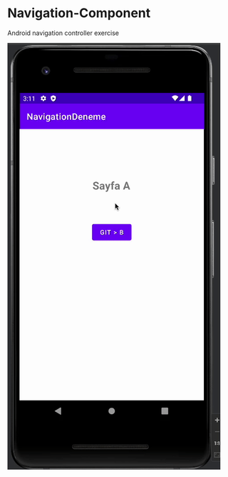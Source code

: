# Navigation-Component
Android navigation controller exercise

![alt text](https://github.com/tarikkeskin/Navigation-Component/blob/main/NavigationDeneme/navigation.gif)
